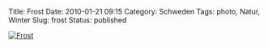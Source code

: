 Title: Frost
Date: 2010-01-21 09:15
Category: Schweden
Tags: photo, Natur, Winter
Slug: frost
Status: published

[![Frost](/pic/frostorsahus_s.jpg "Frost")](/pic/frostorsahus_l.jpg)

